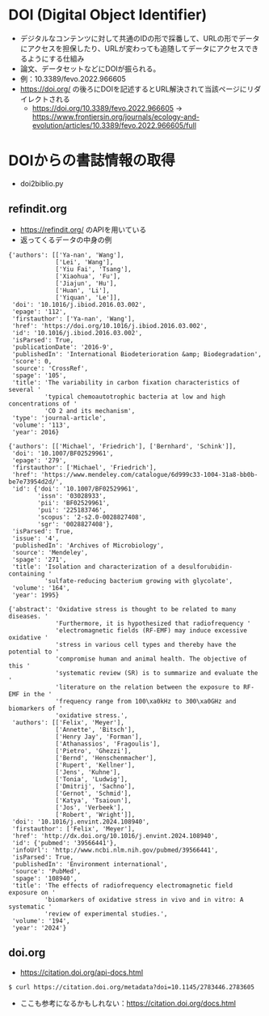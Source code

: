 # DOI (Digital Object Identifier)
- デジタルなコンテンツに対して共通のIDの形で採番して、URLの形でデータにアクセスを担保したり、URLが変わっても追随してデータにアクセスできるようにする仕組み
- 論文、データセットなどにDOIが振られる。
- 例：10.3389/fevo.2022.966605
- https://doi.org/ の後ろにDOIを記述するとURL解決されて当該ページにリダイレクトされる
  - https://doi.org/10.3389/fevo.2022.966605 → https://www.frontiersin.org/journals/ecology-and-evolution/articles/10.3389/fevo.2022.966605/full
 
# DOIからの書誌情報の取得
- doi2biblio.py

## refindit.org
- https://refindit.org/ のAPIを用いている
- 返ってくるデータの中身の例
```
{'authors': [['Ya-nan', 'Wang'],
             ['Lei', 'Wang'],
             ['Yiu Fai', 'Tsang'],
             ['Xiaohua', 'Fu'],
             ['Jiajun', 'Hu'],
             ['Huan', 'Li'],
             ['Yiquan', 'Le']],
 'doi': '10.1016/j.ibiod.2016.03.002',
 'epage': '112',
 'firstauthor': ['Ya-nan', 'Wang'],
 'href': 'https://doi.org/10.1016/j.ibiod.2016.03.002',
 'id': '10.1016/j.ibiod.2016.03.002',
 'isParsed': True,
 'publicationDate': '2016-9',
 'publishedIn': 'International Biodeterioration &amp; Biodegradation',
 'score': 0,
 'source': 'CrossRef',
 'spage': '105',
 'title': 'The variability in carbon fixation characteristics of several '
          'typical chemoautotrophic bacteria at low and high concentrations of '
          'CO 2 and its mechanism',
 'type': 'journal-article',
 'volume': '113',
 'year': 2016}
```
```
{'authors': [['Michael', 'Friedrich'], ['Bernhard', 'Schink']],
 'doi': '10.1007/BF02529961',
 'epage': '279',
 'firstauthor': ['Michael', 'Friedrich'],
 'href': 'https://www.mendeley.com/catalogue/6d999c33-1004-31a8-bb0b-be7e73954d2d/',
 'id': {'doi': '10.1007/BF02529961',
        'issn': '03028933',
        'pii': 'BF02529961',
        'pui': '225183746',
        'scopus': '2-s2.0-0028827408',
        'sgr': '0028827408'},
 'isParsed': True,
 'issue': '4',
 'publishedIn': 'Archives of Microbiology',
 'source': 'Mendeley',
 'spage': '271',
 'title': 'Isolation and characterization of a desulforubidin-containing '
          'sulfate-reducing bacterium growing with glycolate',
 'volume': '164',
 'year': 1995}
```
```
{'abstract': 'Oxidative stress is thought to be related to many diseases. '
             'Furthermore, it is hypothesized that radiofrequency '
             'electromagnetic fields (RF-EMF) may induce excessive oxidative '
             'stress in various cell types and thereby have the potential to '
             'compromise human and animal health. The objective of this '
             'systematic review (SR) is to summarize and evaluate the '
             'literature on the relation between the exposure to RF-EMF in the '
             'frequency range from 100\xa0kHz to 300\xa0GHz and biomarkers of '
             'oxidative stress.',
 'authors': [['Felix', 'Meyer'],
             ['Annette', 'Bitsch'],
             ['Henry Jay', 'Forman'],
             ['Athanassios', 'Fragoulis'],
             ['Pietro', 'Ghezzi'],
             ['Bernd', 'Henschenmacher'],
             ['Rupert', 'Kellner'],
             ['Jens', 'Kuhne'],
             ['Tonia', 'Ludwig'],
             ['Dmitrij', 'Sachno'],
             ['Gernot', 'Schmid'],
             ['Katya', 'Tsaioun'],
             ['Jos', 'Verbeek'],
             ['Robert', 'Wright']],
 'doi': '10.1016/j.envint.2024.108940',
 'firstauthor': ['Felix', 'Meyer'],
 'href': 'http://dx.doi.org/10.1016/j.envint.2024.108940',
 'id': {'pubmed': '39566441'},
 'infoUrl': 'http://www.ncbi.nlm.nih.gov/pubmed/39566441',
 'isParsed': True,
 'publishedIn': 'Environment international',
 'source': 'PubMed',
 'spage': '108940',
 'title': 'The effects of radiofrequency electromagnetic field exposure on '
          'biomarkers of oxidative stress in vivo and in vitro: A systematic '
          'review of experimental studies.',
 'volume': '194',
 'year': '2024'}
```

## doi.org
- https://citation.doi.org/api-docs.html
```
$ curl https://citation.doi.org/metadata?doi=10.1145/2783446.2783605
```
- ここも参考になるかもしれない：https://citation.doi.org/docs.html
